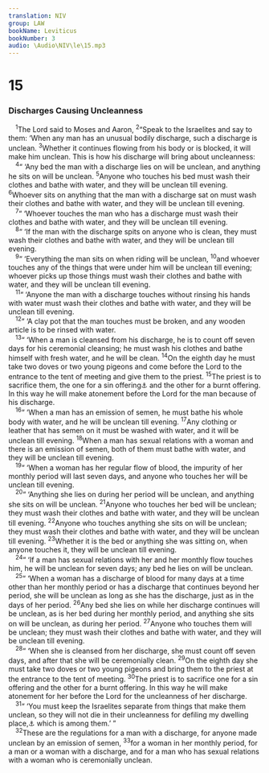 ```yaml
---
translation: NIV
group: LAW
bookName: Leviticus 
bookNumber: 3
audio: \Audio\NIV\le\15.mp3
---
```


<div class="title"><h1>15</h1><h3>Discharges Causing Uncleanness </h3></div>
<span class="verse le_15_1"> <sup>1</sup>The Lord said to Moses and Aaron, </span>
<span class="verse le_15_2"><sup>2</sup>“Speak to the Israelites and say to them: ‘When any man has an unusual bodily discharge, such a discharge is unclean. </span>
<span class="verse le_15_3"><sup>3</sup>Whether it continues flowing from his body or is blocked, it will make him unclean. This is how his discharge will bring about uncleanness: <br/></span>
<span class="verse le_15_4"> <sup>4</sup>“ ‘Any bed the man with a discharge lies on will be unclean, and anything he sits on will be unclean. </span>
<span class="verse le_15_5"><sup>5</sup>Anyone who touches his bed must wash their clothes and bathe with water, and they will be unclean till evening. </span>
<span class="verse le_15_6"><sup>6</sup>Whoever sits on anything that the man with a discharge sat on must wash their clothes and bathe with water, and they will be unclean till evening. <br/></span>
<span class="verse le_15_7"> <sup>7</sup>“ ‘Whoever touches the man who has a discharge must wash their clothes and bathe with water, and they will be unclean till evening. <br/></span>
<span class="verse le_15_8"> <sup>8</sup>“ ‘If the man with the discharge spits on anyone who is clean, they must wash their clothes and bathe with water, and they will be unclean till evening. <br/></span>
<span class="verse le_15_9"> <sup>9</sup>“ ‘Everything the man sits on when riding will be unclean, </span>
<span class="verse le_15_10"><sup>10</sup>and whoever touches any of the things that were under him will be unclean till evening; whoever picks up those things must wash their clothes and bathe with water, and they will be unclean till evening. <br/></span>
<span class="verse le_15_11"> <sup>11</sup>“ ‘Anyone the man with a discharge touches without rinsing his hands with water must wash their clothes and bathe with water, and they will be unclean till evening. <br/></span>
<span class="verse le_15_12"> <sup>12</sup>“ ‘A clay pot that the man touches must be broken, and any wooden article is to be rinsed with water. <br/></span>
<span class="verse le_15_13"> <sup>13</sup>“ ‘When a man is cleansed from his discharge, he is to count off seven days for his ceremonial cleansing; he must wash his clothes and bathe himself with fresh water, and he will be clean. </span>
<span class="verse le_15_14"><sup>14</sup>On the eighth day he must take two doves or two young pigeons and come before the Lord to the entrance to the tent of meeting and give them to the priest. </span>
<span class="verse le_15_15"><sup>15</sup>The priest is to sacrifice them, the one for a sin offering<a data-toggle="tooltip" data-placement="bottom" title="Or purification offering ; also in verse 30">⚓</a> and the other for a burnt offering. In this way he will make atonement before the Lord for the man because of his discharge. <br/></span>
<span class="verse le_15_16"> <sup>16</sup>“ ‘When a man has an emission of semen, he must bathe his whole body with water, and he will be unclean till evening. </span>
<span class="verse le_15_17"><sup>17</sup>Any clothing or leather that has semen on it must be washed with water, and it will be unclean till evening. </span>
<span class="verse le_15_18"><sup>18</sup>When a man has sexual relations with a woman and there is an emission of semen, both of them must bathe with water, and they will be unclean till evening. <br/></span>
<span class="verse le_15_19"> <sup>19</sup>“ ‘When a woman has her regular flow of blood, the impurity of her monthly period will last seven days, and anyone who touches her will be unclean till evening. <br/></span>
<span class="verse le_15_20"> <sup>20</sup>“ ‘Anything she lies on during her period will be unclean, and anything she sits on will be unclean. </span>
<span class="verse le_15_21"><sup>21</sup>Anyone who touches her bed will be unclean; they must wash their clothes and bathe with water, and they will be unclean till evening. </span>
<span class="verse le_15_22"><sup>22</sup>Anyone who touches anything she sits on will be unclean; they must wash their clothes and bathe with water, and they will be unclean till evening. </span>
<span class="verse le_15_23"><sup>23</sup>Whether it is the bed or anything she was sitting on, when anyone touches it, they will be unclean till evening. <br/></span>
<span class="verse le_15_24"> <sup>24</sup>“ ‘If a man has sexual relations with her and her monthly flow touches him, he will be unclean for seven days; any bed he lies on will be unclean. <br/></span>
<span class="verse le_15_25"> <sup>25</sup>“ ‘When a woman has a discharge of blood for many days at a time other than her monthly period or has a discharge that continues beyond her period, she will be unclean as long as she has the discharge, just as in the days of her period. </span>
<span class="verse le_15_26"><sup>26</sup>Any bed she lies on while her discharge continues will be unclean, as is her bed during her monthly period, and anything she sits on will be unclean, as during her period. </span>
<span class="verse le_15_27"><sup>27</sup>Anyone who touches them will be unclean; they must wash their clothes and bathe with water, and they will be unclean till evening. <br/></span>
<span class="verse le_15_28"> <sup>28</sup>“ ‘When she is cleansed from her discharge, she must count off seven days, and after that she will be ceremonially clean. </span>
<span class="verse le_15_29"><sup>29</sup>On the eighth day she must take two doves or two young pigeons and bring them to the priest at the entrance to the tent of meeting. </span>
<span class="verse le_15_30"><sup>30</sup>The priest is to sacrifice one for a sin offering and the other for a burnt offering. In this way he will make atonement for her before the Lord for the uncleanness of her discharge. <br/></span>
<span class="verse le_15_31"> <sup>31</sup>“ ‘You must keep the Israelites separate from things that make them unclean, so they will not die in their uncleanness for defiling my dwelling place,<a data-toggle="tooltip" data-placement="bottom" title="Or my tabernacle">⚓</a> which is among them.’ ” <br/></span>
<span class="verse le_15_32"> <sup>32</sup>These are the regulations for a man with a discharge, for anyone made unclean by an emission of semen, </span>
<span class="verse le_15_33"><sup>33</sup>for a woman in her monthly period, for a man or a woman with a discharge, and for a man who has sexual relations with a woman who is ceremonially unclean. <br/></span>

